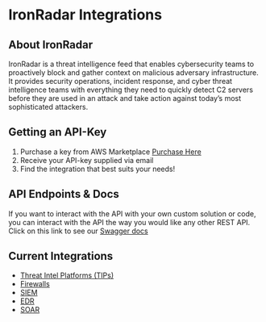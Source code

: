 # IronRadar Integrations

## About IronRadar

IronRadar is a threat intelligence feed that enables cybersecurity teams to proactively block and gather context on malicious adversary infrastructure. It provides security operations, incident response, and cyber threat intelligence teams with everything they need to quickly detect C2 servers before they are used in an attack and take action against today’s most sophisticated attackers.


## Getting an API-Key

1. Purchase a key from AWS Marketplace [Purchase Here](https://aws.amazon.com/marketplace/pp/prodview-w2qyp2e73yts2?sr=0-1&ref_=beagle&applicationId=AWSMPContessa)
2. Receive your API-key supplied via email
3. Find the integration that best suits your needs!

## API Endpoints & Docs
If you want to interact with the API with your own custom solution or code, you can interact with the API the way you would like any other REST API. Click on this link to see our [Swagger docs](https://api.threatanalysis.io/prod/docs/index.html)

## Current Integrations

- [Threat Intel Platforms (TIPs)](./TIPs/README.md)
- [Firewalls](#)
- [SIEM](./SIEM/README.md)
- [EDR](./EDR/README.md)
- [SOAR](./SOAR/README.md)